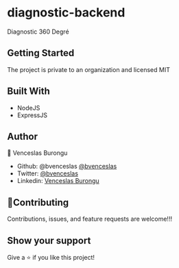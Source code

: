 # diagnostic-backend

Diagnostic 360 Degré


## Getting Started

The project is private to an organization and licensed MIT

## Built With

- NodeJS
- ExpressJS

## Author

👤 Venceslas Burongu

- Github: @bvenceslas [@bvenceslas](https://github.com/bvenceslas)
- Twitter: [@bvenceslas](https://twitter.com/bvenceslas)
- Linkedin: [Venceslas Burongu](https://www.linkedin.com/in/venceslas-burongu-8271b519a/)

## 🤝Contributing

Contributions, issues, and feature requests are welcome!!!

## Show your support

Give a ⭐️ if you like this project!
